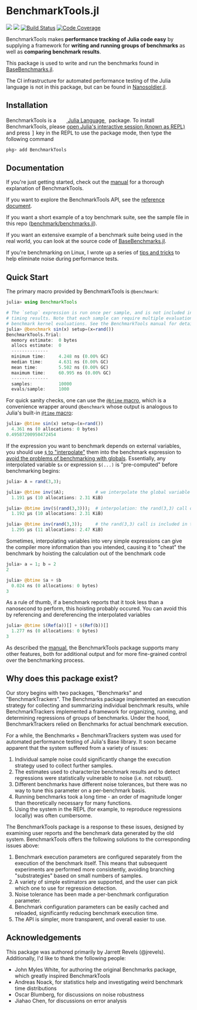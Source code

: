 # BenchmarkTools.jl

[![][docs-stable-img]][docs-stable-url]
[![][docs-dev-img]][docs-dev-url]
[![Build Status](https://github.com/JuliaCI/BenchmarkTools.jl/workflows/CI/badge.svg)](https://github.com/JuliaCI/BenchmarkTools.jl/actions/workflows/CI.yml?query=branch%3Amaster)
[![Code Coverage](https://codecov.io/gh/JuliaCI/BenchmarkTools.jl/branch/master/graph/badge.svg?label=codecov&token=ccN7NZpkBx)](https://codecov.io/gh/JuliaCI/BenchmarkTools.jl)

BenchmarkTools makes **performance tracking of Julia code easy** by supplying a framework for **writing and running groups of benchmarks** as well as **comparing benchmark results**.

This package is used to write and run the benchmarks found in [BaseBenchmarks.jl](https://github.com/JuliaCI/BaseBenchmarks.jl).

The CI infrastructure for automated performance testing of the Julia language is not in this package, but can be found in [Nanosoldier.jl](https://github.com/JuliaCI/Nanosoldier.jl).

## Installation

<p>
BenchmarkTools is a &nbsp;
    <a href="https://julialang.org">
        <img src="https://raw.githubusercontent.com/JuliaLang/julia-logo-graphics/master/images/julia.ico" width="16em">
        Julia Language
    </a>
    &nbsp; package. To install BenchmarkTools,
    please <a href="https://docs.julialang.org/en/v1/manual/getting-started/">open
    Julia's interactive session (known as REPL)</a> and press <kbd>]</kbd> key in the REPL to use the package mode, then type the following command
</p>

```julia
pkg> add BenchmarkTools
```

## Documentation

If you're just getting started, check out the [manual](https://juliaci.github.io/BenchmarkTools.jl/dev/manual/) for a thorough explanation of BenchmarkTools.

If you want to explore the BenchmarkTools API, see the [reference document](https://juliaci.github.io/BenchmarkTools.jl/dev/reference/).

If you want a short example of a toy benchmark suite, see the sample file in this repo ([benchmark/benchmarks.jl](benchmark/benchmarks.jl)).

If you want an extensive example of a benchmark suite being used in the real world, you can look at the source code of [BaseBenchmarks.jl](https://github.com/JuliaCI/BaseBenchmarks.jl/tree/nanosoldier).

If you're benchmarking on Linux, I wrote up a series of [tips and tricks](https://juliaci.github.io/BenchmarkTools.jl/dev/linuxtips/) to help eliminate noise during performance tests.

## Quick Start

The primary macro provided by BenchmarkTools is `@benchmark`:

```julia
julia> using BenchmarkTools

# The `setup` expression is run once per sample, and is not included in the
# timing results. Note that each sample can require multiple evaluations
# benchmark kernel evaluations. See the BenchmarkTools manual for details.
julia> @benchmark sin(x) setup=(x=rand())
BenchmarkTools.Trial:
  memory estimate:  0 bytes
  allocs estimate:  0
  --------------
  minimum time:     4.248 ns (0.00% GC)
  median time:      4.631 ns (0.00% GC)
  mean time:        5.502 ns (0.00% GC)
  maximum time:     60.995 ns (0.00% GC)
  --------------
  samples:          10000
  evals/sample:     1000
```

For quick sanity checks, one can use the [`@btime` macro](https://github.com/JuliaCI/BenchmarkTools.jl/blob/master/doc/manual.md#benchmarking-basics), which is a convenience wrapper around `@benchmark` whose output is analogous to Julia's built-in [`@time` macro](https://docs.julialang.org/en/v1/base/base/#Base.@time):

```julia
julia> @btime sin(x) setup=(x=rand())
  4.361 ns (0 allocations: 0 bytes)
0.49587200950472454
```

If the expression you want to benchmark depends on external variables, you should use [`$` to "interpolate"](https://github.com/JuliaCI/BenchmarkTools.jl/blob/master/doc/manual.md#interpolating-values-into-benchmark-expressions) them into the benchmark expression to
[avoid the problems of benchmarking with globals](https://docs.julialang.org/en/v1/manual/performance-tips/#Avoid-global-variables).
Essentially, any interpolated variable `$x` or expression `$(...)` is "pre-computed" before benchmarking begins:

```julia
julia> A = rand(3,3);

julia> @btime inv($A);            # we interpolate the global variable A with $A
  1.191 μs (10 allocations: 2.31 KiB)

julia> @btime inv($(rand(3,3)));  # interpolation: the rand(3,3) call occurs before benchmarking
  1.192 μs (10 allocations: 2.31 KiB)

julia> @btime inv(rand(3,3));     # the rand(3,3) call is included in the benchmark time
  1.295 μs (11 allocations: 2.47 KiB)
```

Sometimes, interpolating variables into very simple expressions can give the compiler more information than you intended, causing it to "cheat" the benchmark by hoisting the calculation out of the benchmark code
```julia
julia> a = 1; b = 2
2

julia> @btime $a + $b
  0.024 ns (0 allocations: 0 bytes)
3
```
As a rule of thumb, if a benchmark reports that it took less than a nanosecond to perform, this hoisting probably occured. You can avoid this by referencing and dereferencing the interpolated variables 
```julia
julia> @btime $(Ref(a))[] + $(Ref(b))[]
  1.277 ns (0 allocations: 0 bytes)
3
```

As described the [manual](doc/manual.md), the BenchmarkTools package supports many other features, both for additional output and for more fine-grained control over the benchmarking process.

## Why does this package exist?

Our story begins with two packages, "Benchmarks" and "BenchmarkTrackers". The Benchmarks package implemented an execution strategy for collecting and summarizing individual benchmark results, while BenchmarkTrackers implemented a framework for organizing, running, and determining regressions of groups of benchmarks. Under the hood, BenchmarkTrackers relied on Benchmarks for actual benchmark execution.

For a while, the Benchmarks + BenchmarkTrackers system was used for automated performance testing of Julia's Base library. It soon became apparent that the system suffered from a variety of issues:

1. Individual sample noise could significantly change the execution strategy used to collect further samples.
2. The estimates used to characterize benchmark results and to detect regressions were statistically vulnerable to noise (i.e. not robust).
3. Different benchmarks have different noise tolerances, but there was no way to tune this parameter on a per-benchmark basis.
4. Running benchmarks took a long time - an order of magnitude longer than theoretically necessary for many functions.
5. Using the system in the REPL (for example, to reproduce regressions locally) was often cumbersome.

The BenchmarkTools package is a response to these issues, designed by examining user reports and the benchmark data generated by the old system. BenchmarkTools offers the following solutions to the corresponding issues above:

1. Benchmark execution parameters are configured separately from the execution of the benchmark itself. This means that subsequent experiments are performed more consistently, avoiding branching "substrategies" based on small numbers of samples.
2. A variety of simple estimators are supported, and the user can pick which one to use for regression detection.
3. Noise tolerance has been made a per-benchmark configuration parameter.
4. Benchmark configuration parameters can be easily cached and reloaded, significantly reducing benchmark execution time.
5. The API is simpler, more transparent, and overall easier to use.

## Acknowledgements

This package was authored primarily by Jarrett Revels (@jrevels). Additionally, I'd like to thank the following people:

- John Myles White, for authoring the original Benchmarks package, which greatly inspired BenchmarkTools
- Andreas Noack, for statistics help and investigating weird benchmark time distributions
- Oscar Blumberg, for discussions on noise robustness
- Jiahao Chen, for discussions on error analysis

[docs-dev-img]: https://img.shields.io/badge/docs-dev-blue.svg
[docs-dev-url]: https://JuliaCI.github.io/BenchmarkTools.jl/dev/
[docs-stable-img]: https://img.shields.io/badge/docs-stable-blue.svg
[docs-stable-url]: https://JuliaCI.github.io/BenchmarkTools.jl/stable
